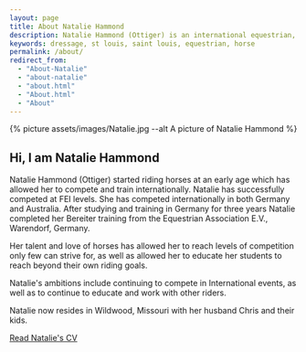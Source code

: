 ```yaml
---
layout: page
title: About Natalie Hammond
description: Natalie Hammond (Ottiger) is an international equestrian, competing and training at FEI levels in Germany and Australia. She holds Bereiter certification from Germany.
keywords: dressage, st louis, saint louis, equestrian, horse
permalink: /about/
redirect_from: 
  - "About-Natalie"
  - "about-natalie"
  - "about.html"
  - "About.html"
  - "About"
---
```


{% picture assets/images/Natalie.jpg --alt A picture of Natalie Hammond %}

## Hi, I am Natalie Hammond

Natalie Hammond (Ottiger) started riding horses at an early age which has allowed her to compete and train internationally. Natalie has successfully competed at FEI levels. She has competed internationally in both Germany and Australia. After studying and training in Germany for three years Natalie completed her Bereiter training from the Equestrian Association E.V., Warendorf, Germany.

Her talent and love of horses has allowed her to reach levels of competition only few can strive for, as well as allowed her to educate her students to reach beyond their own riding goals.

Natalie's ambitions include continuing to compete in International events, as well as to continue to educate and work with other riders.

Natalie now resides in Wildwood, Missouri with her husband Chris and their kids.

[Read Natalie's CV](/blog/natalie-hammond-cv)
